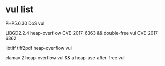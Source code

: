 vul list
========

PHP5.6.30 DoS vul

LIBGD2.2.4 heap-overflow CVE-2017-6363 && double-free vul CVE-2017-6362

libtiff tiff2pdf heap-overflow vul

clamav 2 heap-overflow vul && a heap-use-after-free vul
